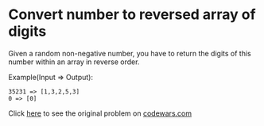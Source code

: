 # Convert number to reversed array of digits

Given a random non-negative number, you have to return the digits of this number within an array in reverse order.

Example(Input => Output):
```
35231 => [1,3,2,5,3]
0 => [0]
```

Click [here](https://www.codewars.com/kata/5583090cbe83f4fd8c000051/train/python) to see the original problem on [codewars.com](https://www.codewars.com)
